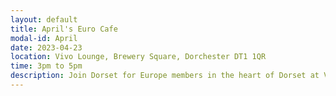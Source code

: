 ```yaml
---
layout: default
title: April's Euro Cafe
modal-id: April
date: 2023-04-23
location: Vivo Lounge, Brewery Square, Dorchester DT1 1QR
time: 3pm to 5pm
description: Join Dorset for Europe members in the heart of Dorset at Vivo Lounge in Brewery Square, Dorchester. Aim for "The Snug" left of the bar and look for the EU flags flying. We'll be talking about what action we'd like to take as a group.
---
```

